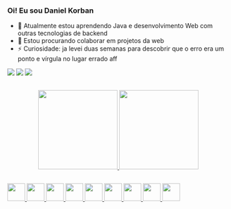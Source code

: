 ### Oi! Eu sou Daniel Korban

- 🌱 Atualmente estou aprendendo Java e desenvolvimento Web com outras tecnologias de backend
- 👯 Estou procurando colaborar em projetos da web
- ⚡ Curiosidade: ja levei duas semanas para descobrir que o erro era um ponto e vírgula no lugar errado aff
<div>
 <a href="https://www.instagram.com/daniel_korban_l/"><img src="https://img.shields.io/badge/Instagram-730F8A?style=for-the-badge&logo=instagram&logoColor=white"/></a>
 <a href="https://www.linkedin.com/in/daniel-lima-azevedo-973a45227/"><img src="https://img.shields.io/badge/LinkedIn-0077B5?style=for-the-badge&logo=linkedin&logoColor=white"/></a>
 <a href="mailto:daniel99korban@gmail.com"><img src="https://img.shields.io/badge/Gmail-D14836?style=for-the-badge&logo=gmail&logoColor=white"/></a>
</div>

##
<div align="center">
  <a href="https://github.com/danielkorban">
  <img height="180em" src="https://github-readme-stats.vercel.app/api?username=daniel99korban&show_icons=true&theme=synthwave&include_all_commits=true&count_private=true"/>
  <img height="180em" src="https://github-readme-stats.vercel.app/api/top-langs/?username=daniel99korban&layout=compact&langs_count=7&theme=synthwave"/>
</div>

##
<div>
 <a href="https://github.com/daniel99korban">
  <img src="https://cdn.jsdelivr.net/gh/devicons/devicon/icons/c/c-original.svg" width="40px" height="40px"/>
  <img src="https://cdn.jsdelivr.net/gh/devicons/devicon/icons/java/java-original.svg" width="40px" height="40px"/>
  <img src="https://img.icons8.com/color/48/000000/intellij-idea.png" width="40px" height="40px"/>
  <img src="https://cdn.jsdelivr.net/gh/devicons/devicon/icons/bootstrap/bootstrap-plain-wordmark.svg" width="40px" height="40px"/>
  <img src="https://cdn.jsdelivr.net/gh/devicons/devicon/icons/figma/figma-original.svg" width="40px" height="40px"/>
  <img src="https://cdn.jsdelivr.net/gh/devicons/devicon/icons/html5/html5-original.svg" width="40px" height="40px"/>
  <img src="https://cdn.jsdelivr.net/gh/devicons/devicon/icons/css3/css3-original.svg" width="40px" height="40px"/>
  <img src="https://cdn.jsdelivr.net/gh/devicons/devicon/icons/javascript/javascript-original.svg" width="40px" height="40px"/>
  <img src="https://cdn.jsdelivr.net/gh/devicons/devicon/icons/nodejs/nodejs-original.svg" width="40px" height="40px"/>
  <!--<img src="https://cdn.jsdelivr.net/gh/devicons/devicon/icons/html5/html5-original.svg" width="40px" height="40px"/>
  <img src="https://cdn.jsdelivr.net/gh/devicons/devicon/icons/css3/css3-original.svg" width="40px" height="40px"/>
  <img src="https://cdn.jsdelivr.net/gh/devicons/devicon/icons/figma/figma-original.svg" width="40px" height="40px"/>-->
 </a>
</div>
